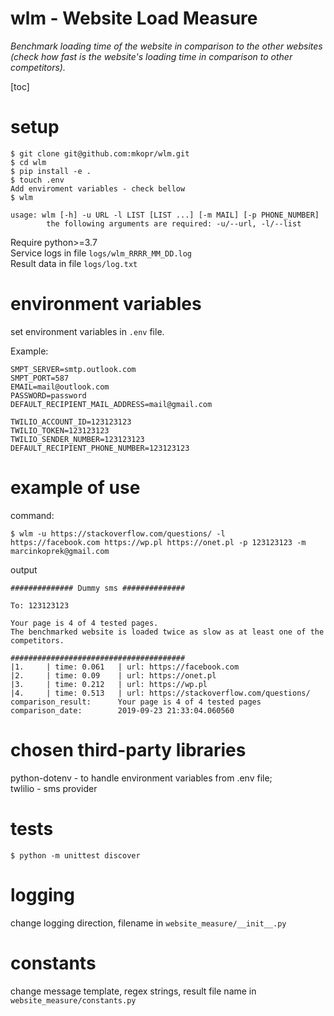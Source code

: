 # wlm - Website Load Measure
*Benchmark loading time of the website in comparison to the other
websites (check how fast is the website's loading time in comparison to
other competitors).*

[toc]

# setup
```
$ git clone git@github.com:mkopr/wlm.git
$ cd wlm
$ pip install -e .
$ touch .env
Add enviroment variables - check bellow
$ wlm 
```
```
usage: wlm [-h] -u URL -l LIST [LIST ...] [-m MAIL] [-p PHONE_NUMBER]
        the following arguments are required: -u/--url, -l/--list
```
Require python>=3.7  
Service logs in file `logs/wlm_RRRR_MM_DD.log`  
Result data in file `logs/log.txt`

# environment variables
set environment variables in `.env` file.  

Example:
```
SMPT_SERVER=smtp.outlook.com
SMPT_PORT=587
EMAIL=mail@outlook.com
PASSWORD=password
DEFAULT_RECIPIENT_MAIL_ADDRESS=mail@gmail.com

TWILIO_ACCOUNT_ID=123123123
TWILIO_TOKEN=123123123
TWILIO_SENDER_NUMBER=123123123
DEFAULT_RECIPIENT_PHONE_NUMBER=123123123
```

# example of use
command: 
``` 
$ wlm -u https://stackoverflow.com/questions/ -l
https://facebook.com https://wp.pl https://onet.pl -p 123123123 -m
marcinkoprek@gmail.com
```  
output
``` 
############## Dummy sms ##############

To: 123123123

Your page is 4 of 4 tested pages.
The benchmarked website is loaded twice as slow as at least one of the 
competitors.

#######################################
|1. 	| time: 0.061 	| url: https://facebook.com
|2. 	| time: 0.09 	| url: https://onet.pl
|3. 	| time: 0.212 	| url: https://wp.pl
|4. 	| time: 0.513 	| url: https://stackoverflow.com/questions/
comparison_result:		Your page is 4 of 4 tested pages
comparison_date:		2019-09-23 21:33:04.060560
```

# chosen third-party libraries
python-dotenv - to handle environment variables from .env file;  
twlilio - sms provider

# tests
```
$ python -m unittest discover
```

# logging
change logging direction, filename in `website_measure/__init__.py`

# constants
change message template, regex strings, result file name in
`website_measure/constants.py`
